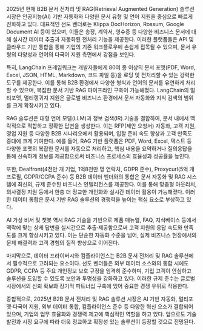 2025년 현재 B2B 문서 전처리 및 RAG(Retrieval Augmented Generation) 솔루션 시장은 인공지능(AI) 기반 자동화와 다양한 문서 유형 및 언어 지원을 중심으로 빠르게 진화하고 있다. 대표적인 선도 벤더로는 Klippa DocHorizon, Rossum, Google Document AI 등이 있으며, 이들은 송장, 계약서, 영수증 등 다양한 비즈니스 문서에 대해 실시간 데이터 추출과 자동화된 전처리 기능을 제공한다. 이러한 플랫폼들은 API 및 클라우드 기반 통합을 통해 기업의 기존 워크플로우에 손쉽게 접목될 수 있으며, 문서 유형의 다양성과 언어의 다국어 지원 측면에서 강점을 보인다.

특히, LangChain 프레임워크는 개발자들에게 80여 종 이상의 문서 포맷(PDF, Word, Excel, JSON, HTML, Markdown, 코드 파일 등)을 로딩 및 전처리할 수 있는 강력한 도구를 제공한다. 이를 통해 B2B 환경에서 다양한 형식과 언어의 문서를 유연하게 처리할 수 있으며, 복잡한 문서 기반 RAG 파이프라인 구축이 가능해졌다. LangChain의 멀티포맷, 멀티랭귀지 지원은 글로벌 비즈니스 환경에서 문서 자동화와 지식 검색의 범위를 크게 확장시키고 있다.

RAG 솔루션은 대형 언어 모델(LLM)과 정보 검색(IR) 기술을 결합하여, 문서 내에서 맥락적으로 적합하고 정확한 답변을 생성한다. 이는 RFP(제안 요청서) 자동화, 고객 지원, 영업 지원 등 다양한 B2B 시나리오에서 활용되며, 입찰 준비 속도 향상과 고객 만족도 증대에 크게 기여한다. 예를 들어, RAG 기반 플랫폼은 PDF, Word, Excel, 텍스트 등 다양한 포맷의 복잡한 문서를 자동으로 처리하고, 핵심 내용을 요약하거나 질의응답을 통해 신속하게 정보를 제공함으로써 비즈니스 프로세스의 효율성과 성공률을 높인다.

또한, Dealfront(4천만 개 기업, 1억8천만 명 연락처, GDPR 준수), Proxycurl(5억 개 프로필, GDPR/CCPA 준수) 등 B2B 데이터 벤더와의 통합은 문서 자동화 및 RAG 시스템에 최신의, 규제 준수된 비즈니스 인텔리전스를 제공한다. 이를 통해 맞춤형 아웃리치, 의사결정 지원 등에서 한층 더 정교한 개인화와 실시간 데이터 활용이 가능해졌다. 이러한 데이터 통합은 문서 기반 RAG 솔루션의 경쟁력을 높이는 핵심 요소로 부상하고 있다.

AI 가상 비서 및 챗봇 역시 RAG 기술을 기반으로 제품 매뉴얼, FAQ, 지식베이스 등에서 맥락에 맞는 상세 답변을 실시간으로 추출·제공함으로써 고객 지원의 응답 속도와 만족도를 크게 향상시키고 있다. 이는 단순한 자동화 수준을 넘어, 실제 비즈니스 현장에서의 문제 해결력과 고객 경험의 질적 향상으로 이어진다.

마지막으로, 데이터 프라이버시와 컴플라이언스는 B2B 문서 전처리 및 RAG 솔루션에서 필수적으로 고려되는 요소이다. 선도 벤더들은 외부 데이터 소스와의 통합 시에도 GDPR, CCPA 등 주요 개인정보 보호 규정을 엄격히 준수하며, 기업 고객이 안심하고 솔루션을 도입할 수 있도록 보안과 투명성을 강화하고 있다. 이러한 규제 준수는 글로벌 시장에서의 신뢰 확보와 장기적 파트너십 구축에 있어 중요한 경쟁 우위로 작용한다.

종합적으로, 2025년 B2B 문서 전처리 및 RAG 솔루션 시장은 AI 기반 자동화, 멀티포맷·다국어 지원, 외부 데이터 통합, 컴플라이언스 준수 등 다양한 혁신 요소가 결합되어 있으며, 기업의 업무 효율화와 경쟁력 제고에 핵심적인 역할을 하고 있다. 앞으로도 기술 발전과 시장 요구에 따라 더욱 정교하고 확장성 있는 솔루션이 등장할 것으로 전망된다.